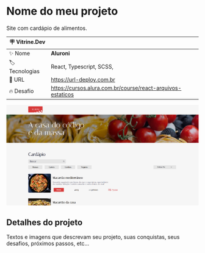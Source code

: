 # Nome do meu projeto

Site com cardápio de alimentos.

| :placard: Vitrine.Dev |     |
| -------------  | --- |
| :sparkles: Nome        | **Aluroni**
| :label: Tecnologias | React, Typescript, SCSS,  
| :rocket: URL         | https://url-deploy.com.br
| :fire: Desafio     | https://cursos.alura.com.br/course/react-arquivos-estaticos
<!-- Inserir imagem com a #vitrinedev ao final do link -->
![](Aluroni.png#vitrinedev)

## Detalhes do projeto

Textos e imagens que descrevam seu projeto, suas conquistas, seus desafios, próximos passos, etc...

